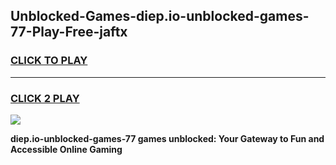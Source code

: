
## Unblocked-Games-diep.io-unblocked-games-77-Play-Free-jaftx
<h3>
<a href="https://premium76.site?title=diep.io-unblocked-games-77&ref=20A">CLICK TO PLAY</a></h3>
<hr>

<h3>
<a href="https://premium76.site?title=diep.io-unblocked-games-77&ref=20A">CLICK 2 PLAY</a>
  
</h3>

<a href="https://premium76.site?title=diep.io-unblocked-games-77&ref=20A"><img src="https://clearcache.store/games.png"></a>


**diep.io-unblocked-games-77 games unblocked: Your Gateway to Fun and Accessible Online Gaming**

